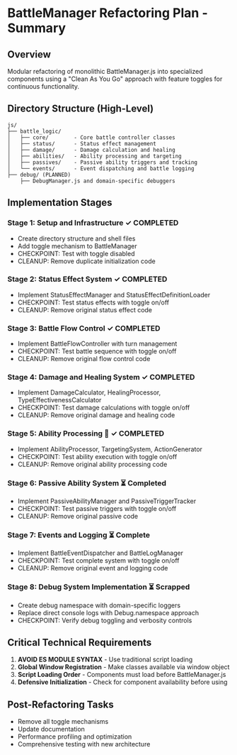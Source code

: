 # BattleManager Refactoring Plan - Summary

## Overview
Modular refactoring of monolithic BattleManager.js into specialized components using a "Clean As You Go" approach with feature toggles for continuous functionality.

## Directory Structure (High-Level)
```
js/
├── battle_logic/
│   ├── core/        - Core battle controller classes
│   ├── status/      - Status effect management
│   ├── damage/      - Damage calculation and healing
│   ├── abilities/   - Ability processing and targeting
│   ├── passives/    - Passive ability triggers and tracking
│   └── events/      - Event dispatching and battle logging
├── debug/ (PLANNED)
    ├── DebugManager.js and domain-specific debuggers
```

## Implementation Stages

### Stage 1: Setup and Infrastructure ✓ COMPLETED
- Create directory structure and shell files
- Add toggle mechanism to BattleManager
- CHECKPOINT: Test with toggle disabled
- CLEANUP: Remove duplicate initialization code

### Stage 2: Status Effect System ✓ COMPLETED
- Implement StatusEffectManager and StatusEffectDefinitionLoader
- CHECKPOINT: Test status effects with toggle on/off
- CLEANUP: Remove original status effect code

### Stage 3: Battle Flow Control ✓ COMPLETED
- Implement BattleFlowController with turn management
- CHECKPOINT: Test battle sequence with toggle on/off
- CLEANUP: Remove original flow control code

### Stage 4: Damage and Healing System ✓ COMPLETED
- Implement DamageCalculator, HealingProcessor, TypeEffectivenessCalculator
- CHECKPOINT: Test damage calculations with toggle on/off
- CLEANUP: Remove original damage and healing code

### Stage 5: Ability Processing 🔄 ✓ COMPLETED
- Implement AbilityProcessor, TargetingSystem, ActionGenerator
- CHECKPOINT: Test ability execution with toggle on/off
- CLEANUP: Remove original ability processing code

### Stage 6: Passive Ability System ⏳ Completed
- Implement PassiveAbilityManager and PassiveTriggerTracker
- CHECKPOINT: Test passive triggers with toggle on/off
- CLEANUP: Remove original passive code

### Stage 7: Events and Logging ⏳ Complete
- Implement BattleEventDispatcher and BattleLogManager
- CHECKPOINT: Test complete system with toggle on/off
- CLEANUP: Remove original event and logging code

### Stage 8: Debug System Implementation ⏳ Scrapped
- Create debug namespace with domain-specific loggers
- Replace direct console logs with Debug.namespace approach
- CHECKPOINT: Verify debug toggling and verbosity controls

## Critical Technical Requirements

1. **AVOID ES MODULE SYNTAX** - Use traditional script loading
2. **Global Window Registration** - Make classes available via window object
3. **Script Loading Order** - Components must load before BattleManager.js
4. **Defensive Initialization** - Check for component availability before using

## Post-Refactoring Tasks
- Remove all toggle mechanisms
- Update documentation
- Performance profiling and optimization
- Comprehensive testing with new architecture
